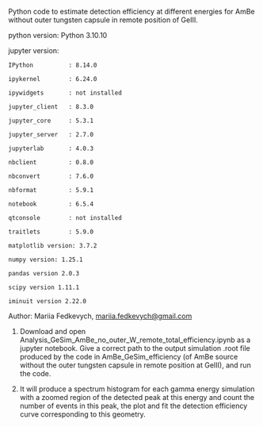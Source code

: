 Python code to estimate detection efficiency at different energies for AmBe without outer tungsten capsule in remote position of GeIII.

python version: Python 3.10.10

jupyter version:
    
    IPython          : 8.14.0
    
    ipykernel        : 6.24.0
    
    ipywidgets       : not installed
    
    jupyter_client   : 8.3.0
    
    jupyter_core     : 5.3.1
    
    jupyter_server   : 2.7.0
    
    jupyterlab       : 4.0.3
    
    nbclient         : 0.8.0
    
    nbconvert        : 7.6.0
    
    nbformat         : 5.9.1
    
    notebook         : 6.5.4
    
    qtconsole        : not installed
    
    traitlets        : 5.9.0
    
    matplotlib version: 3.7.2
    
    numpy version: 1.25.1
    
    pandas version 2.0.3
    
    scipy version 1.11.1
    
    iminuit version 2.22.0

Author: Mariia Fedkevych, mariia.fedkevych@gmail.com

1. Download and open Analysis_GeSim_AmBe_no_outer_W_remote_total_efficiency.ipynb as a jupyter notebook. Give a correct path to the output simulation .root file produced by the code in AmBe_GeSim_efficiency (of AmBe source without the outer tungsten capsule in remote position at GeIII), and run the code.

3. It will produce a spectrum histogram for each gamma energy simulation with a zoomed region of the detected peak at this energy and count the number of events in this peak, the plot and fit the detection efficiency curve corresponding to this geometry.
